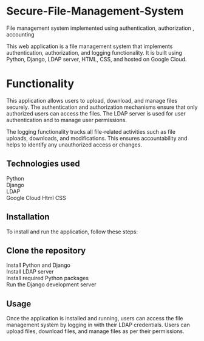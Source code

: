 # Secure-File-Management-System
File management system implemented using authentication, authorization , accounting

This web application is a file management system that implements authentication, authorization, and logging functionality. It is built using Python, Django, LDAP server, HTML, CSS, and hosted on Google Cloud.

# Functionality

This application allows users to upload, download, and manage files securely. The authentication and authorization mechanisms ensure that only authorized users can access the files. The LDAP server is used for user authentication and to manage user permissions.

The logging functionality tracks all file-related activities such as file uploads, downloads, and modifications. This ensures accountability and helps to identify any unauthorized access or changes.

## Technologies used

Python  
Django  
LDAP  
Google Cloud 
Html 
CSS 



## Installation  
To install and run the application, follow these steps:  


## Clone the repository  
Install Python and Django  
Install LDAP server  
Install required Python packages  
Run the Django development server  

## Usage  
Once the application is installed and running, users can access the file management system by logging in with their LDAP credentials. Users can upload files, download files, and manage files as per their permissions.
